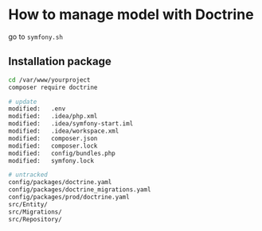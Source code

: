 # How to manage model with Doctrine

go to `symfony.sh`

## Installation package

```bash
cd /var/www/yourproject
composer require doctrine
```

```bash
# update
modified:   .env
modified:   .idea/php.xml
modified:   .idea/symfony-start.iml
modified:   .idea/workspace.xml
modified:   composer.json
modified:   composer.lock
modified:   config/bundles.php
modified:   symfony.lock

# untracked
config/packages/doctrine.yaml
config/packages/doctrine_migrations.yaml
config/packages/prod/doctrine.yaml
src/Entity/
src/Migrations/
src/Repository/
```
